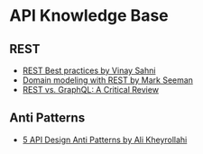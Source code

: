 # API Knowledge Base

## REST
* [REST Best practices by Vinay Sahni](http://www.vinaysahni.com/best-practices-for-a-pragmatic-restful-api#useful-post-responses)
* [Domain modeling with REST by Mark Seeman](http://blog.ploeh.dk/2016/12/07/domain-modelling-with-rest/)
* [REST vs. GraphQL: A Critical Review](https://blog.goodapi.co/rest-vs-graphql-a-critical-review-5f77392658e7)

## Anti Patterns
* [5 API Design Anti Patterns by Ali Kheyrollahi](https://www.infoq.com/presentations/5-api-design-anti-patterns)
